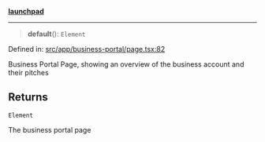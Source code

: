 [**launchpad**](index.md)

***

> **default**(): `Element`

Defined in: [src/app/business-portal/page.tsx:82](https://github.com/victorbratov/launchpad/blob/d14315d3bd6634bc1c0e4507f8ad0551e9221cbc/src/app/business-portal/page.tsx#L82)

Business Portal Page, showing an overview of the business account and their pitches

## Returns

`Element`

The business portal page
